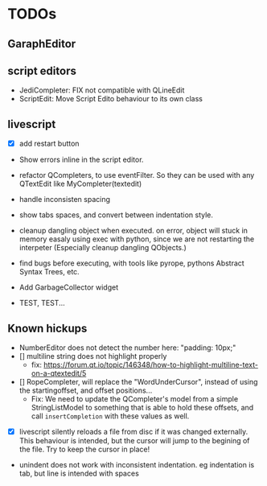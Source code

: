 # TODOs

## GaraphEditor

## script editors
- JediCompleter: FIX not compatible with QLineEdit
- ScriptEdit: Move Script Edito behaviour to its own class

## livescript

- [x] add restart button
- Show errors inline in the script editor.
- refactor QCompleters, to use eventFilter. So they can be used with
  any QTextEdit like MyCompleter(textedit)
- handle inconsisten spacing
- show tabs spaces, and convert between indentation style.

- cleanup dangling object when executed.
  on error, object will stuck in memory easaly using exec with python,
  since we are not restarting the interpeter
  (Especially cleanup dangling QObjects.)
- find bugs before executing, with tools like pyrope,
  pythons Abstract Syntax Trees, etc.
- Add GarbageCollector widget

- TEST, TEST...

## Known hickups

- NumberEditor does not detect the number here: "padding: 10px;"
- [] multiline string does not highlight properly
  - fix: <https://forum.qt.io/topic/146348/how-to-highlight-multiline-text-on-a-qtextedit/5>
- [] RopeCompleter, will replace the "WordUnderCursor", instead of using the
  startingoffset, and offset positions...
  - Fix: We need to update the QCompleter's model from a simple StringListModel
  to something that is able to hold these offsets, and call `insertCompletion`
  with these values as well.

- [x] livescript silently reloads a file from disc if it was changed externally.
  This behaviour is intended, but the cursor will jump to the begining of
  the file. Try to keep the cursor in place!

- unindent does not work with inconsistent indentation.
  eg indentation is tab, but line is intended with spaces
